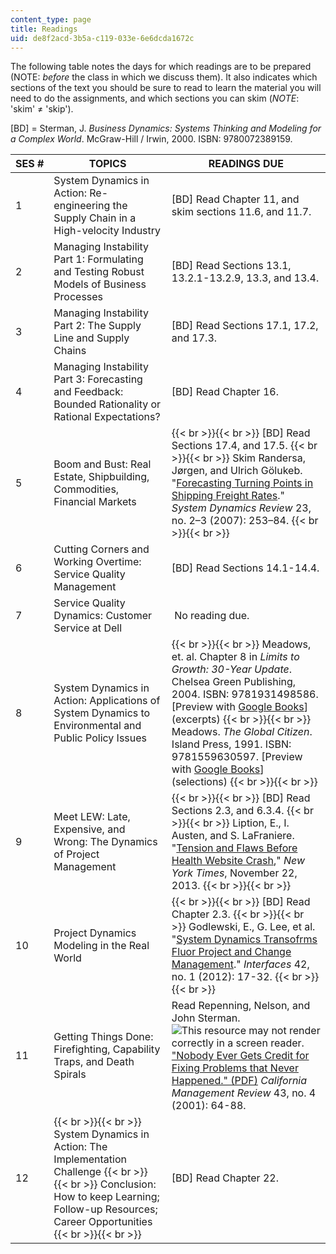 ```yaml
---
content_type: page
title: Readings
uid: de8f2acd-3b5a-c119-033e-6e6dcda1672c
---
```


The following table notes the days for which readings are to be prepared (NOTE: _before_ the class in which we discuss them). It also indicates which sections of the text you should be sure to read to learn the material you will need to do the assignments, and which sections you can skim (_NOTE_: 'skim' ≠ 'skip').

\[BD\] = Sterman, J. _Business Dynamics: Systems Thinking and Modeling for a Complex World_. McGraw-Hill / Irwin, 2000. ISBN: 9780072389159.

| SES # | TOPICS | READINGS DUE |
| --- | --- | --- |
| 1 | System Dynamics in Action: Re-engineering the Supply Chain in a High-velocity Industry | \[BD\] Read Chapter 11, and skim sections 11.6, and 11.7. |
| 2 | Managing Instability Part 1: Formulating and Testing Robust Models of Business Processes | \[BD\] Read Sections 13.1, 13.2.1-13.2.9, 13.3, and 13.4. |
| 3 | Managing Instability Part 2: The Supply Line and Supply Chains | \[BD\] Read Sections 17.1, 17.2, and 17.3. |
| 4 | Managing Instability Part 3: Forecasting and Feedback: Bounded Rationality or Rational Expectations? | \[BD\] Read Chapter 16. |
| 5 | Boom and Bust: Real Estate, Shipbuilding, Commodities, Financial Markets |  {{< br >}}{{< br >}} \[BD\] Read Sections 17.4, and 17.5. {{< br >}}{{< br >}} Skim Randersa, Jørgen, and Ulrich Gölukeb. "[Forecasting Turning Points in Shipping Freight Rates](http://dx.doi.org/10.1002/sdr.376)." _System Dynamics Review_ 23, no. 2–3 (2007): 253–84. {{< br >}}{{< br >}}  |
| 6 | Cutting Corners and Working Overtime: Service Quality Management | \[BD\] Read Sections 14.1-14.4. |
| 7 | Service Quality Dynamics: Customer Service at Dell |  No reading due. |
| 8 | System Dynamics in Action: Applications of System Dynamics to Environmental and Public Policy Issues |  {{< br >}}{{< br >}} Meadows, et. al. Chapter 8 in _Limits to Growth: 30-Year Update_. Chelsea Green Publishing, 2004. ISBN: 9781931498586. \[Preview with [Google Books](http://books.google.com/books?id=QRyQiINGW6oC&pg=PA265=onepage)\] (excerpts) {{< br >}}{{< br >}} Meadows. _The Global Citizen_. Island Press, 1991. ISBN: 9781559630597. \[Preview with [Google Books](http://books.google.com/books?id=8yE5PzCacXoC&pg=PAfrontcover)\] (selections) {{< br >}}{{< br >}}  |
| 9 | Meet LEW: Late, Expensive, and Wrong: The Dynamics of Project Management |  {{< br >}}{{< br >}} \[BD\] Read Sections 2.3, and 6.3.4. {{< br >}}{{< br >}} Liption, E., I. Austen, and S. LaFraniere. "[Tension and Flaws Before Health Website Crash](http://www.nytimes.com/2013/11/23/us/politics/tension-and-woes-before-health-website-crash.html?adxnnl=1&adxnnlx=1395425936-PbAsSIrHEJCvUMEMgENFUA&_r=0)," _New York Times_, November 22, 2013. {{< br >}}{{< br >}}  |
| 10 | Project Dynamics Modeling in the Real World |  {{< br >}}{{< br >}} \[BD\] Read Chapter 2.3. {{< br >}}{{< br >}} Godlewski, E., G. Lee, et al. "[System Dynamics Transofrms Fluor Project and Change Management](http://dx.doi.org/10.1287/inte.1110.0595)." _Interfaces_ 42, no. 1 (2012): 17-32. {{< br >}}{{< br >}}  |
| 11 | Getting Things Done: Firefighting, Capability Traps, and Death Spirals | Read Repenning, Nelson, and John Sterman. ![This resource may not render correctly in a screen reader.](/images/inacessible.gif)["Nobody Ever Gets Credit for Fixing Problems that Never Happened." (PDF)](http://web.mit.edu/nelsonr/www/Repenning=Sterman_CMR_su01_.pdf) _California Management Review_ 43, no. 4 (2001): 64-88. |
| 12 |  {{< br >}}{{< br >}} System Dynamics in Action: The Implementation Challenge {{< br >}}{{< br >}} Conclusion: How to keep Learning; Follow-up Resources; Career Opportunities {{< br >}}{{< br >}}  | \[BD\] Read Chapter 22.